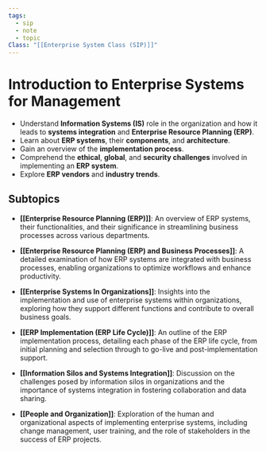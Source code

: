 ```yaml
---
tags:
  - sip
  - note
  - topic
Class: "[[Enterprise System Class (SIP)]]"
---
```



# Introduction to Enterprise Systems for Management

- Understand **Information Systems (IS)** role in the organization and how it leads to **systems integration** and **Enterprise Resource Planning (ERP)**.
- Learn about **ERP systems**, their **components**, and **architecture**.
- Gain an overview of the **implementation process**.
- Comprehend the **ethical**, **global**, and **security challenges** involved in implementing an **ERP system**.
- Explore **ERP vendors** and **industry trends**.


## Subtopics
- **[[Enterprise Resource Planning (ERP)]]**: An overview of ERP systems, their functionalities, and their significance in streamlining business processes across various departments.
    
- **[[Enterprise Resource Planning (ERP) and Business Processes]]**: A detailed examination of how ERP systems are integrated with business processes, enabling organizations to optimize workflows and enhance productivity.
    
- **[[Enterprise Systems In Organizations]]**: Insights into the implementation and use of enterprise systems within organizations, exploring how they support different functions and contribute to overall business goals.
    
- **[[ERP Implementation (ERP Life Cycle)]]**: An outline of the ERP implementation process, detailing each phase of the ERP life cycle, from initial planning and selection through to go-live and post-implementation support.
    
- **[[Information Silos and Systems Integration]]**: Discussion on the challenges posed by information silos in organizations and the importance of systems integration in fostering collaboration and data sharing.
    
- **[[People and Organization]]**: Exploration of the human and organizational aspects of implementing enterprise systems, including change management, user training, and the role of stakeholders in the success of ERP projects.

